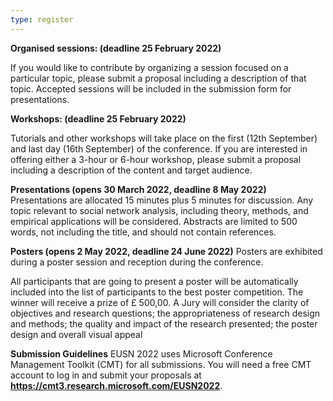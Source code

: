 ```yaml
---
type: register
---
```



**Organised sessions: (deadline 25 February 2022)**

If you would like to contribute by organizing a session focused on a particular topic, please submit a proposal including a description of that topic. Accepted sessions will be included in the submission form for presentations.

**Workshops: (deadline 25 February 2022)**

Tutorials and other workshops will take place on the first (12th September) and last day (16th September) of the conference. If you are interested in offering either a 3-hour or 6-hour workshop, please submit a proposal including a description of the content and target audience.

**Presentations (opens 30 March 2022, deadline 8 May 2022)**
Presentations are allocated 15 minutes plus 5 minutes for discussion. Any topic relevant to social network analysis, including theory, methods, and empirical applications will be considered. Abstracts are limited to 500 words, not including the title, and should not contain references.  

**Posters (opens 2 May 2022, deadline 24 June 2022)**
Posters are exhibited during a poster session and reception during the conference. 

All participants that are going to present a poster will be automatically included into the list of participants to the best poster competition. The winner will receive a prize of £ 500,00.  A Jury will consider the clarity of objectives and research questions; the appropriateness of research design and methods; the quality and impact of the research presented; the poster design and overall visual appeal 

**Submission Guidelines**
EUSN 2022 uses Microsoft Conference Management Toolkit (CMT) for all submissions. You will need a free CMT account to log in and submit your proposals at <b><a title="https://cmt3.research.microsoft.com/EUSN2022" href="https://cmt3.research.microsoft.com/EUSN2022">https://cmt3.research.microsoft.com/EUSN2022</a></b>.
<!-- <table>
<tr>
 <td><p align="justify"><b>Call for Organised Sessions and Workshops</b></p></td>
</tr>

 <tr>  
 <td><p align="justify"> We are pleased to invite contributions to organised sessions and workshops.</p></td>
</tr>

  <tr>  
  <td><br></td>
</tr>

  <tr>  
<td><p align="justify"><b>Organised sessions: (deadline 25 February 2022)</b></p></td>
   </tr>  

  <tr>
    <td><br></td>
  </tr>

   <tr>  
 <td><p align="justify">If you would like to contribute by organizing a session focused on a particular topic, please submit a proposal including a description of that topic. Accepted sessions will be included in the submission form for presentations.</p></td>
   </tr>  
 
  
  <tr>
    <td><br></td>
  </tr>
   <tr>  
 <td><p align="justify"><b>Workshops: (deadline 25 February 2022)</b></p>  </td>
 </tr>  

   <tr>  
 <td><p align="justify">Tutorials and other workshops will take place on the first (12th September) and last day (16th September) of the conference. If you are interested in offering either a 3-hour or 6-hour workshop, please submit a proposal including a description of the content and target audience.</p>  </td>
   </tr>  
 
  
  <tr>
    <td><br></td>
  </tr>
   <tr>  
 <td><p align="justify"><b>How to submit</b></p>  </td>
 </tr>  

   <tr>  
 <td><p align="justify">EUSN 2022 uses <a title="Microsoft Conference Management Toolkit (CMT)" href="https://cmt3.research.microsoft.com/">Microsoft Conference Management Toolkit (CMT)</a> for all submissions. You will need a free CMT account to submit your proposals at <b><a title="https://cmt3.research.microsoft.com/EUSN2022" href="https://cmt3.research.microsoft.com/EUSN2022">https://cmt3.research.microsoft.com/EUSN2022</a></b>.</p> </td>
 </tr>  

   <tr>  
     <td><p align="justify">Once logged in, you will be able to create new submissions from the author homepage.</p></td>
 </tr>  

  <tr>
    <td><br></td>
  </tr>
   
  <tr>  
 <td><p align="justify">Please do not hesitate to email us at <a href="mailto:eusn2022@gre.ac.uk">eusn2022@gre.ac.uk</a> if you have any questions.</p></td>
</tr>
  
  <tr>
    <td><br></td>
  </tr>
     <tr>
    <td><br></td>
  </tr>
<tr>
  <td><p align="justify"> The Call for papers will be published in March 2022.</p></td>
</tr>
<tr>
 <td><p align="justify">Registrations are expected to open in late Spring 2022.</p></td>
</tr>
  </table>
 -->